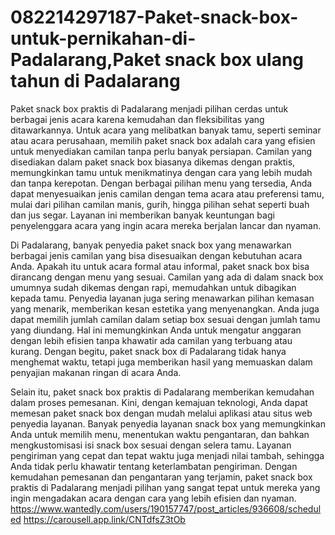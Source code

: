 # 082214297187-Paket-snack-box-untuk-pernikahan-di-Padalarang,Paket snack box ulang tahun di Padalarang

Paket snack box praktis di Padalarang menjadi pilihan cerdas untuk berbagai jenis acara karena kemudahan dan fleksibilitas yang ditawarkannya. Untuk acara yang melibatkan banyak tamu, seperti seminar atau acara perusahaan, memilih paket snack box adalah cara yang efisien untuk menyediakan camilan tanpa perlu banyak persiapan. Camilan yang disediakan dalam paket snack box biasanya dikemas dengan praktis, memungkinkan tamu untuk menikmatinya dengan cara yang lebih mudah dan tanpa kerepotan. Dengan berbagai pilihan menu yang tersedia, Anda dapat menyesuaikan jenis camilan dengan tema acara atau preferensi tamu, mulai dari pilihan camilan manis, gurih, hingga pilihan sehat seperti buah dan jus segar. Layanan ini memberikan banyak keuntungan bagi penyelenggara acara yang ingin acara mereka berjalan lancar dan nyaman.

Di Padalarang, banyak penyedia paket snack box yang menawarkan berbagai jenis camilan yang bisa disesuaikan dengan kebutuhan acara Anda. Apakah itu untuk acara formal atau informal, paket snack box bisa dirancang dengan menu yang sesuai. Camilan yang ada di dalam snack box umumnya sudah dikemas dengan rapi, memudahkan untuk dibagikan kepada tamu. Penyedia layanan juga sering menawarkan pilihan kemasan yang menarik, memberikan kesan estetika yang menyenangkan. Anda juga dapat memilih jumlah camilan dalam setiap box sesuai dengan jumlah tamu yang diundang. Hal ini memungkinkan Anda untuk mengatur anggaran dengan lebih efisien tanpa khawatir ada camilan yang terbuang atau kurang. Dengan begitu, paket snack box di Padalarang tidak hanya menghemat waktu, tetapi juga memberikan hasil yang memuaskan dalam penyajian makanan ringan di acara Anda.

Selain itu, paket snack box praktis di Padalarang memberikan kemudahan dalam proses pemesanan. Kini, dengan kemajuan teknologi, Anda dapat memesan paket snack box dengan mudah melalui aplikasi atau situs web penyedia layanan. Banyak penyedia layanan snack box yang memungkinkan Anda untuk memilih menu, menentukan waktu pengantaran, dan bahkan mengkustomisasi isi snack box sesuai dengan selera tamu. Layanan pengiriman yang cepat dan tepat waktu juga menjadi nilai tambah, sehingga Anda tidak perlu khawatir tentang keterlambatan pengiriman. Dengan kemudahan pemesanan dan pengantaran yang terjamin, paket snack box praktis di Padalarang menjadi pilihan yang sangat tepat untuk mereka yang ingin mengadakan acara dengan cara yang lebih efisien dan nyaman.
https://www.wantedly.com/users/190157747/post_articles/936608/scheduled
https://carousell.app.link/CNTdfsZ3tOb
